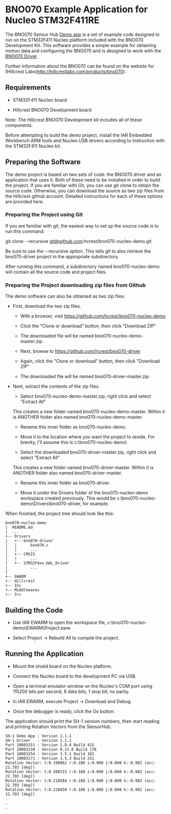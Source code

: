 # BNO070 Example Application for Nucleo STM32F411RE

The BNO070 Sensor Hub [Demo app](https://github.com/hcrest/bno070-nucleo-demo) is a set of example code designed to
run on the STM32F411 Nucleo platform included with the BNO070
Development Kit.  This software provides a simple example for
obtaining motion data and configuring the BNO070 and is designed to
work with the [BNO070 Driver](https://github.com/hcrest/bno070-driver).

Further information about the BNO070 can be found on the website for [Hillcrest Labs\(http://hillcrestlabs.com/products/bno070).

## Requirements

* STM32F411 Nucleo board

* Hillcrest BNO070 Development board

Note: The Hillcrest BNO070 Development kit includes all of these components.

Before attempting to build the demo project, install the IAR Embedded
Workbench ARM tools and Nucleo USB drivers according to instruction
with the STM32F411 Nucleo kit.

## Preparing the Software

The demo project is based on two sets of code: the BNO070 driver and
an application that uses it.  Both of these need to be installed in
order to build the project.  If you are familiar with Git, you can use
git clone to obtain the source code.  Otherwise, you can download the
source as two zip files from the Hillcrest github account.  Detailed
instructions for each of these options are provided here.

### Preparing the Project using Git

If you are familiar with git, the easiest way to set up the source code is to run this command:

git clone --recursive git@github.com:hcrest/bno070-nucleo-demo.git

Be sure to use the --recursive option.  This tells git to also retrieve the bno070-driver project in the appropriate subdirectory.

After running this command, a subdirectory named bno070-nucleo-demo
will contain all the source code and project files.

### Preparing the Project downloading zip files from Github

The demo software can also be obtained as two zip files.  

* First, download the two zip files.

  * With a browser, visit https://github.com/hcrest/bno070-nucleo-demo
  
  * Click the "Clone or download" button, then click "Download ZIP"
  
  * The downloaded file will be named bno070-nucleo-demo-master.zip.
  
  * Next, browse to https://github.com/hcrest/bno070-driver
  
  * Again, click the "Clone or download" button, then click "Download ZIP"
  
  * The downloaded file will be named bno070-driver-master.zip

* Next, extract the contents of the zip files.

  * Select bno070-nucleo-demo-master.zip, right click and select "Extract All"
  
  This creates a new folder named bno070-nucleo-demo-master.  Within
  it is ANOTHER folder also named bno070-nucleo-demo-master.

  * Rename this inner folder as bno070-nucleo-demo.
	
  * Move it to the location where you want the project to reside.  For
    brevity, I'll assume this is c:\bno070-nucleo-demo\
  
  * Select the downloaded bno070-driver-master.zip, right click and
    select "Extract All"

  This creates a new folder named bno070-driver-master.  Within it
    is ANOTHER folder also named bno070-driver-master.

  * Rename this inner folder as bno070-driver.

  * Move it under the Drivers folder of the bno070-nucleo-demo
    workspace created previously.  This would be
    c:\bno070-nucleo-demo\Drivers\bno070-driver\, for example.

When finished, the project tree should look like this:

```
bno070-nucleo-demo
|  README.md
|  ...
+-- Drivers
|   +-- bno070-driver
|   |      bno070.c
|   |      ...
|   +-- CMSIS
|   |      ...
|   +-- STM32F4xx_HAL_Driver
|          ...
|
+-- EWARM
+-- Hillcrest
+-- Inc
+-- Middlewares
+-- Src
```

## Building the Code

* Use IAR EWARM to open the workspace file,
  c:\bno070-nucleo-demo\EWARM\Project.eww

* Select Project -> Rebuild All to compile the project.

## Running the Application

* Mount the shield board on the Nucleo platform.

* Connect the Nucleo board to the development PC via USB.

* Open a terminal emulator window on the Nucleo's COM port using
  115200 bits per second, 8 data bits, 1 stop bit, no parity.

* In IAR EWARM, execute Project -> Download and Debug.

* Once the debugger is ready, click the Go button.

The application should print the SH-1 version numbers, then start
reading and printing Rotation Vectors from the SensorHub.

```
SH-1 Demo App : Version 1.1.1
SH-1 Driver   : Version 1.1.1
Part 10003251 : Version 1.8.4 Build 415
Part 10003210 : Version 0.11.0 Build 176
Part 10003254 : Version 3.5.1 Build 162
Part 10003171 : Version 3.5.3 Build 251
Rotation Vector: t:0.198862 r:0.188 i:0.000 j:0.008 k:-0.982 (acc: 22.703 [deg])
Rotation Vector: t:0.208723 r:0.188 i:0.000 j:0.008 k:-0.982 (acc: 22.703 [deg])
Rotation Vector: t:0.218584 r:0.188 i:0.000 j:0.008 k:-0.982 (acc: 22.703 [deg])
Rotation Vector: t:0.228450 r:0.188 i:0.000 j:0.008 k:-0.982 (acc: 22.703 [deg])
.
.
.
```


